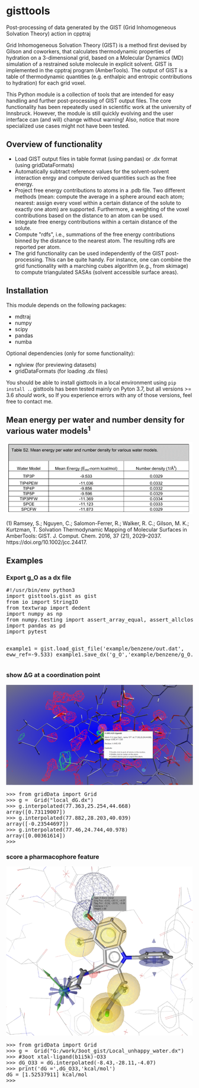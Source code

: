 # gisttools
Post-processing of data generated by the GIST (Grid Inhomogeneous Solvation Theory) action in cpptraj

Grid Inhomogeneous Solvation Theory (GIST) is a method first devised by Gilson and coworkers, that calculates thermodynamic properties of hydration on a 3-dimensional grid, based on a Molecular Dynamics (MD) simulation of a restrained solute molecule in explicit solvent. GIST is implemented in the cpptraj program (AmberTools). The output of GIST is a table of thermodynamic quantities (e.g. enthalpic and entropic contributions to hydration) for each grid voxel.

This Python module is a collection of tools that are intended for easy handling and further post-processing of GIST output files. The core functionality has been repeatedly used in scientific work at the university of Innsbruck. However, the module is still quickly evolving and the user interface can (and will) change without warning! Also, notice that more specialized use cases might not have been tested.

## Overview of functionality
* Load GIST output files in table format (using pandas) or .dx format (using gridDataFormats)
* Automatically subtract reference values for the solvent-solvent interaction enrgy and compute derived quantities such as the free energy.
* Project free energy contributions to atoms in a .pdb file. Two different methods (mean: compute the average in a sphere around each atom; nearest: assign every voxel within a certain distance of the solute to exactly one atom) are supported. Furthermore, a weighting of the voxel contributions based on the distance to an atom can be used.
* Integrate free energy contributions within a certain distance of the solute.
* Compute "rdfs", i.e., summations of the free energy contributions binned by the distance to the nearest atom. The resulting rdfs are reported per atom.
* The grid functionality can be used independently of the GIST post-processing. This can be quite handy. For instance, one can combine the grid functionality with a marching cubes algorithm (e.g., from skimage) to compute triangulated SASAs (solvent accessible surface areas).

## Installation
This module depends on the following packages:
* mdtraj
* numpy
* scipy
* pandas
* numba

Optional dependencies (only for some functionality):
* nglview (for previewing datasets)
* gridDataFormats (for loading .dx files)

You should be able to install gisttools in a local environment using `pip install .`. gisttools has been tested mainly on Pyton 3.7, but all versions >= 3.6 *should* work, so If you experience errors with any of those versions, feel free to contact me.
<h2>Mean energy per water and number density for various water models<sup>1</sup></h2>
<img src="https://github.com/gkxiao/gisttools/blob/master/mean-energy-per-water.png"  alt="Mean energy per water">
<p>(1) Ramsey, S.; Nguyen, C.; Salomon-Ferrer, R.; Walker, R. C.; Gilson, M. K.; Kurtzman, T. Solvation Thermodynamic Mapping of Molecular Surfaces in AmberTools: GIST. J. Comput. Chem. 2016, 37 (21), 2029–2037. https://doi.org/10.1002/jcc.24417.</p>
<h2>Examples</h2>
<h3>Export g_O as a dx file</h3>
<pre line="1" lang="python">
#!/usr/bin/env python3
import gisttools.gist as gist
from io import StringIO
from textwrap import dedent
import numpy as np
from numpy.testing import assert_array_equal, assert_allclose
import pandas as pd
import pytest

example1 = gist.load_gist_file('example/benzene/out.dat', eww_ref=-9.533)
example1.save_dx('g_O','example/benzene/g_O.dx')
</pre>
<h3>show &Delta;G at a coordination point</h3>
<img src="https://github.com/gkxiao/gisttools/blob/master/example/benzene/gist.png">
<pre line="1" lang="python">
>>> from gridData import Grid
>>> g =  Grid("local_dG.dx")
>>> g.interpolated(77.363,25.254,44.668)
array([0.73119007])
>>> g.interpolated(77.882,28.203,40.039)
array([-0.23544697])
>>> g.interpolated(77.46,24.744,40.978)
array([0.00361614])
>>>
</pre>
<h3>score a pharmacophore feature</h3>
<img src="https://github.com/gkxiao/gisttools/blob/master/example/benzene/gist_feature_score.png">
<pre line="1" lang="python">
>>> from gridData import Grid
>>> g =  Grid("G:/work/3oot_gist/Local_unhappy_water.dx")
>>> #3oot xtal-ligand(b1i5k)-O33
>>> dG_O33 = dG.interpolated(-8.43,-28.11,-4.07)
>>> print('dG =',dG_O33,'kcal/mol')
dG = [1.52537911] kcal/mol
>>>
</pre>
